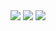 <img src="https://img.shields.io/badge/Python-3776AB?style=for-the-badge&logo=Python&logoColor=white">
<img src="https://img.shields.io/badge/Java-critical?style=flat-square&logo=Java&logoColor=white"/>
<img src="https://img.shields.io/badge/C-blue?style=flat-square&logo=C&logoColor=white"/> 
